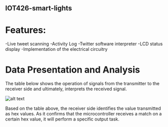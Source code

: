 ## IOT426-smart-lights

# Features:
  -Live tweet scanning
	-Activity Log
	-Twitter software interpreter
	-LCD status display
	-Implementation of the electrical circuitry

# Data Presentation and Analysis

The table below shows the operation of signals from the transmitter to the receiver side and ultimately, interprets the received signal.

![alt text](https://i.ibb.co/NyQTCSt/table.png "table image")


Based on the table above, the receiver side identifies the value transmitted as hex values. As it confirms that the microcontroller receives a match on a certain hex value, it will perform a specific output task.

